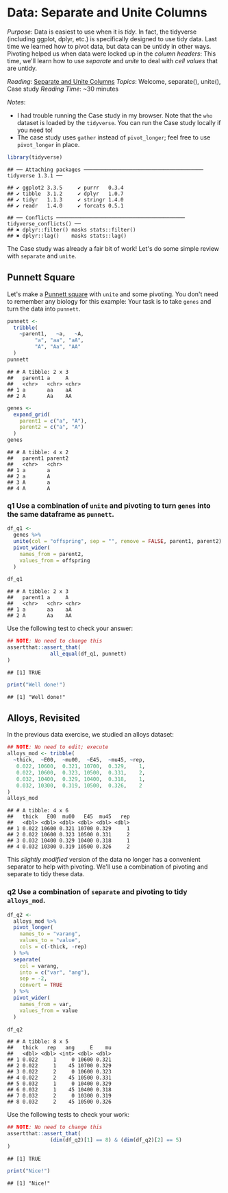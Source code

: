 
# Data: Separate and Unite Columns

*Purpose*: Data is easiest to use when it is *tidy*. In fact, the tidyverse
(including ggplot, dplyr, etc.) is specifically designed to use tidy data. Last
time we learned how to pivot data, but data can be untidy in other ways.
Pivoting helped us when data were locked up in the *column headers*: This time,
we'll learn how to use *separate* and *unite* to deal with *cell values* that
are untidy.

*Reading*: [Separate and Unite Columns](https://rstudio.cloud/learn/primers/4.2)
*Topics*: Welcome, separate(), unite(), Case study
*Reading Time*: ~30 minutes

*Notes*:
- I had trouble running the Case study in my browser. Note that the `who` dataset is loaded by the `tidyverse`. You can run the Case study locally if you need to!
- The case study uses `gather` instead of `pivot_longer`; feel free to use `pivot_longer` in place.




```r
library(tidyverse)
```

```
## ── Attaching packages ─────────────────────────────────────── tidyverse 1.3.1 ──
```

```
## ✔ ggplot2 3.3.5     ✔ purrr   0.3.4
## ✔ tibble  3.1.2     ✔ dplyr   1.0.7
## ✔ tidyr   1.1.3     ✔ stringr 1.4.0
## ✔ readr   1.4.0     ✔ forcats 0.5.1
```

```
## ── Conflicts ────────────────────────────────────────── tidyverse_conflicts() ──
## ✖ dplyr::filter() masks stats::filter()
## ✖ dplyr::lag()    masks stats::lag()
```

The Case study was already a fair bit of work! Let's do some simple review with
`separate` and `unite`.

## Punnett Square
<!-- ------------------------- -->

Let's make a [Punnett square](https://en.wikipedia.org/wiki/Punnett_square) with
`unite` and some pivoting. You don't need to remember any biology for this
example: Your task is to take `genes` and turn the data into `punnett`.


```r
punnett <-
  tribble(
    ~parent1,   ~a,   ~A,
         "a", "aa", "aA",
         "A", "Aa", "AA"
  )
punnett
```

```
## # A tibble: 2 x 3
##   parent1 a     A    
##   <chr>   <chr> <chr>
## 1 a       aa    aA   
## 2 A       Aa    AA
```

```r
genes <-
  expand_grid(
    parent1 = c("a", "A"),
    parent2 = c("a", "A")
  )
genes
```

```
## # A tibble: 4 x 2
##   parent1 parent2
##   <chr>   <chr>  
## 1 a       a      
## 2 a       A      
## 3 A       a      
## 4 A       A
```

### __q1__ Use a combination of `unite` and pivoting to turn `genes` into the same dataframe as `punnett`.


```r
df_q1 <-
  genes %>%
  unite(col = "offspring", sep = "", remove = FALSE, parent1, parent2) %>%
  pivot_wider(
    names_from = parent2,
    values_from = offspring
  )

df_q1
```

```
## # A tibble: 2 x 3
##   parent1 a     A    
##   <chr>   <chr> <chr>
## 1 a       aa    aA   
## 2 A       Aa    AA
```

Use the following test to check your answer:


```r
## NOTE: No need to change this
assertthat::assert_that(
              all_equal(df_q1, punnett)
)
```

```
## [1] TRUE
```

```r
print("Well done!")
```

```
## [1] "Well done!"
```

## Alloys, Revisited
<!-- ------------------------- -->

In the previous data exercise, we studied an alloys dataset:


```r
## NOTE: No need to edit; execute
alloys_mod <- tribble(
  ~thick,  ~E00,  ~mu00,  ~E45,  ~mu45, ~rep,
   0.022, 10600,  0.321, 10700,  0.329,    1,
   0.022, 10600,  0.323, 10500,  0.331,    2,
   0.032, 10400,  0.329, 10400,  0.318,    1,
   0.032, 10300,  0.319, 10500,  0.326,    2
)
alloys_mod
```

```
## # A tibble: 4 x 6
##   thick   E00  mu00   E45  mu45   rep
##   <dbl> <dbl> <dbl> <dbl> <dbl> <dbl>
## 1 0.022 10600 0.321 10700 0.329     1
## 2 0.022 10600 0.323 10500 0.331     2
## 3 0.032 10400 0.329 10400 0.318     1
## 4 0.032 10300 0.319 10500 0.326     2
```

This *slightly modified* version of the data no longer has a convenient
separator to help with pivoting. We'll use a combination of pivoting and
separate to tidy these data.

### __q2__ Use a combination of `separate` and pivoting to tidy `alloys_mod`.


```r
df_q2 <-
  alloys_mod %>%
  pivot_longer(
    names_to = "varang",
    values_to = "value",
    cols = c(-thick, -rep)
  ) %>%
  separate(
    col = varang,
    into = c("var", "ang"),
    sep = -2,
    convert = TRUE
  ) %>%
  pivot_wider(
    names_from = var,
    values_from = value
  )

df_q2
```

```
## # A tibble: 8 x 5
##   thick   rep   ang     E    mu
##   <dbl> <dbl> <int> <dbl> <dbl>
## 1 0.022     1     0 10600 0.321
## 2 0.022     1    45 10700 0.329
## 3 0.022     2     0 10600 0.323
## 4 0.022     2    45 10500 0.331
## 5 0.032     1     0 10400 0.329
## 6 0.032     1    45 10400 0.318
## 7 0.032     2     0 10300 0.319
## 8 0.032     2    45 10500 0.326
```

Use the following tests to check your work:


```r
## NOTE: No need to change this
assertthat::assert_that(
              (dim(df_q2)[1] == 8) & (dim(df_q2)[2] == 5)
)
```

```
## [1] TRUE
```

```r
print("Nice!")
```

```
## [1] "Nice!"
```

<!-- include-exit-ticket -->
